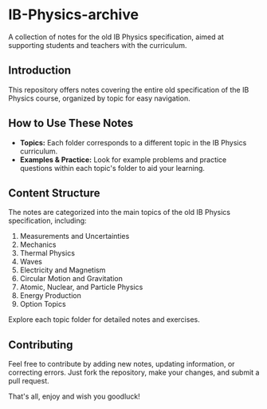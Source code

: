# IB-Physics-archive

A collection of notes for the old IB Physics specification, aimed at supporting students and teachers with the curriculum.

## Introduction

This repository offers notes covering the entire old specification of the IB Physics course, organized by topic for easy navigation.

## How to Use These Notes

- **Topics:** Each folder corresponds to a different topic in the IB Physics curriculum.
- **Examples & Practice:** Look for example problems and practice questions within each topic's folder to aid your learning.

## Content Structure

The notes are categorized into the main topics of the old IB Physics specification, including:

1. Measurements and Uncertainties
2. Mechanics
3. Thermal Physics
4. Waves
5. Electricity and Magnetism
6. Circular Motion and Gravitation
7. Atomic, Nuclear, and Particle Physics
8. Energy Production
9. Option Topics

Explore each topic folder for detailed notes and exercises.

## Contributing

Feel free to contribute by adding new notes, updating information, or correcting errors. Just fork the repository, make your changes, and submit a pull request.

That's all, enjoy and wish you goodluck!
